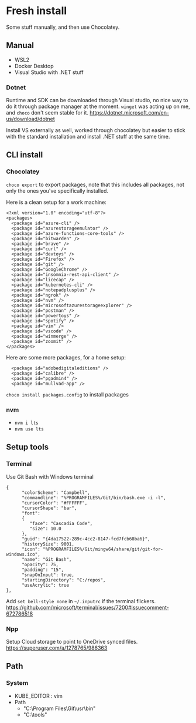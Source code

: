 # Fresh install

Some stuff manually, and then use Chocolatey.

## Manual
- WSL2
- Docker Desktop
- Visual Studio with .NET stuff

### Dotnet
Runtime and SDK can be downloaded through Visual studio, no nice way to do it through package manager at the moment.
`winget` was acting up on me, and `choco` don't seem stable for it.
https://dotnet.microsoft.com/en-us/download/dotnet

Install VS externally as well, worked through chocolatey but easier to stick with the standard installation and install .NET stuff at the same time.

## CLI install

### Chocolatey
`choco export` to export packages, note that this includes all packages, not only the ones you've specifically installed.

Here is a clean setup for a work machine:
```
<?xml version="1.0" encoding="utf-8"?>
<packages>
  <package id="azure-cli" />
  <package id="azurestorageemulator" />
  <package id="azure-functions-core-tools" />
  <package id="bitwarden" />
  <package id="brave" />
  <package id="curl" />
  <package id="devtoys" />
  <package id="Firefox" />
  <package id="git" />
  <package id="GoogleChrome" />
  <package id="insomnia-rest-api-client" />
  <package id="licecap" />
  <package id="kubernetes-cli" />
  <package id="notepadplusplus" />
  <package id="ngrok" />
  <package id="nvm" />
  <package id="microsoftazurestorageexplorer" />
  <package id="postman" />
  <package id="powertoys" />
  <package id="spotify" />
  <package id="vim" />
  <package id="vscode" />
  <package id="winmerge" />
  <package id="zoomit" />
</packages>
```

Here are some more packages, for a home setup:
```
  <package id="adobedigitaleditions" />
  <package id="calibre" />
  <package id="pgadmin4" />
  <package id="mullvad-app" />
```

`choco install packages.config` to install packages

### nvm
- `nvm i lts`
- `nvm use lts`

## Setup tools

### Terminal
Use Git Bash with Windows terminal
```
{
      "colorScheme": "Campbell",
      "commandline": "%PROGRAMFILES%/Git/bin/bash.exe -i -l",
      "cursorColor": "#FFFFFF",
      "cursorShape": "bar",
      "font":
      {
         "face": "Cascadia Code",
         "size": 10.0
      },
      "guid": "{4da17522-289c-4cc2-8147-fcd7fcb68ba6}",
      "historySize": 9001,
      "icon": "%PROGRAMFILES%/Git/mingw64/share/git/git-for-windows.ico",
      "name": "Git Bash",
      "opacity": 75,
      "padding": "15",
      "snapOnInput": true,
      "startingDirectory": "C:/repos",
      "useAcrylic": true
},
```

Add `set bell-style none` in `~/.inputrc` if the terminal flickers.
https://github.com/microsoft/terminal/issues/7200#issuecomment-672786518

### Npp
Setup Cloud storage to point to OneDrive synced files.
https://superuser.com/a/1278765/986363

## Path
### System
- KUBE_EDITOR : vim
- Path
   - "C:\Program Files\Git\usr\bin"
   - "C:\tools"
